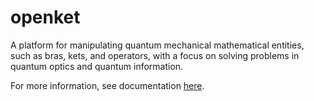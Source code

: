 # openket

A platform for manipulating quantum mechanical mathematical entities,
such as bras, kets, and operators, with a focus on solving problems in
quantum optics and quantum information.

For more information, see documentation [here](https://pbbmx.github.io/openket/).